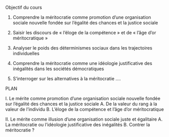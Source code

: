 Objectif du cours

1) Comprendre la méritocratie comme promotion d’une organisation sociale nouvelle fondée sur l’égalité des chances et la justice sociale

2) Saisir les discours de « l’éloge de la compétence » et de « l’âge d’or méritocratique »

3) Analyser le poids des déterminismes sociaux dans les trajectoires individuelles

4) Comprendre la méritocratie comme une idéologie justificative des inégalités dans les sociétés démocratiques

5) S’interroger sur les alternatives à la méritocratie ....

PLAN

I. Le mérite comme promotion d’une organisation sociale nouvelle fondée sur l’égalité des chances et la justice sociale
	A. De la valeur du rang à la valeur de l’individu 
	B. L’éloge de la compétence et l’âge d’or méritocratique 

II. Le mérite comme illusion d’une organisation sociale juste et égalitaire 
	A. La méritocratie ou l’idéologie justificative des inégalités 
	B. Contrer la méritocratie ?